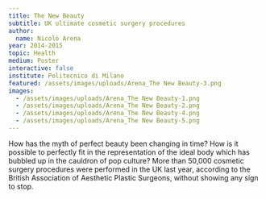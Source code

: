 ```yaml
---
title: The New Beauty
subtitle: UK ultimate cosmetic surgery procedures
author:
  name: Nicolò Arena
year: 2014-2015
topic: Health
medium: Poster
interactive: false
institute: Politecnico di Milano
featured: /assets/images/uploads/Arena_The New Beauty-3.png
images:
  - /assets/images/uploads/Arena_The New Beauty-1.png
  - /assets/images/uploads/Arena_The New Beauty-2.png
  - /assets/images/uploads/Arena_The New Beauty-4.png
  - /assets/images/uploads/Arena_The New Beauty-5.png
---
```

How has the myth of perfect beauty been changing in time? How is it possible to perfectly fit in the representation of the ideal body which has bubbled up in the cauldron of pop culture?
More than 50,000 cosmetic surgery procedures were performed in the UK last year, according to the British Association of Aesthetic Plastic Surgeons, without showing any sign to stop.
